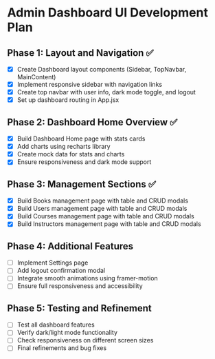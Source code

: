 # Admin Dashboard UI Development Plan

## Phase 1: Layout and Navigation ✅
- [x] Create Dashboard layout components (Sidebar, TopNavbar, MainContent)
- [x] Implement responsive sidebar with navigation links
- [x] Create top navbar with user info, dark mode toggle, and logout
- [x] Set up dashboard routing in App.jsx

## Phase 2: Dashboard Home Overview ✅
- [x] Build Dashboard Home page with stats cards
- [x] Add charts using recharts library
- [x] Create mock data for stats and charts
- [x] Ensure responsiveness and dark mode support

## Phase 3: Management Sections ✅
- [x] Build Books management page with table and CRUD modals
- [x] Build Users management page with table and CRUD modals
- [x] Build Courses management page with table and CRUD modals
- [x] Build Instructors management page with table and CRUD modals

## Phase 4: Additional Features
- [ ] Implement Settings page
- [ ] Add logout confirmation modal
- [ ] Integrate smooth animations using framer-motion
- [ ] Ensure full responsiveness and accessibility

## Phase 5: Testing and Refinement
- [ ] Test all dashboard features
- [ ] Verify dark/light mode functionality
- [ ] Check responsiveness on different screen sizes
- [ ] Final refinements and bug fixes
